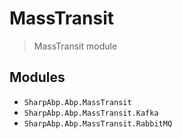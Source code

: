 # MassTransit

> MassTransit module

## Modules

- `SharpAbp.Abp.MassTransit`
- `SharpAbp.Abp.MassTransit.Kafka`
- `SharpAbp.Abp.MassTransit.RabbitMQ`